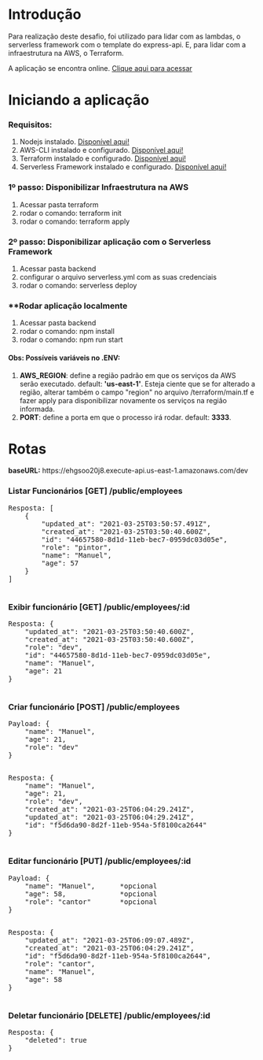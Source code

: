 <h1>Introdução</h1>
<p>Para realização deste desafio, foi utilizado para lidar com as lambdas, o serverless framework com o template do
    express-api. E, para lidar com a infraestrutura na AWS, o Terraform.</p>
<p>A aplicação se encontra online. <a target="_blank"
        href="https://ehgsoo20j8.execute-api.us-east-1.amazonaws.com/dev">Clique
        aqui para acessar</a></p>

<h1>Iniciando a aplicação</h1>
<h3>Requisitos:</h3>
<ol>
    <li>Nodejs instalado. <a target="_blank" href="https://nodejs.org/pt-br/download/">Disponível aqui!</a>
    </li>
    <li>AWS-CLI instalado e configurado. <a target="_blank" href="https://aws.amazon.com/pt/cli/">Disponível aqui!</a>
    </li>
    <li>Terraform instalado e configurado. <a target="_blank" href="https://www.terraform.io/downloads.html">Disponível
            aqui!</a></li>
    <li>Serverless Framework instalado e configurado. <a target="_blank"
            href="https://www.serverless.com/framework/docs/providers/aws/guide/installation/">Disponível
            aqui!</a></li>
</ol>
<h3>1º passo: Disponibilizar Infraestrutura na AWS</h3>
<ol>
    <li>Acessar pasta terraform</li>
    <li>rodar o comando: terraform init</li>
    <li>rodar o comando: terraform apply</li>
</ol>

<h3>2º passo: Disponibilizar aplicação com o Serverless Framework</h3>
<ol>
    <li>Acessar pasta backend</li>
    <li>configurar o arquivo serverless.yml com as suas credenciais</li>
    <li>rodar o comando: serverless deploy</li>
</ol>

<h3>**Rodar aplicação localmente</h3>
<ol>
    <li>Acessar pasta backend</li>
    <li>rodar o comando: npm install</li>
    <li>rodar o comando: npm run start</li>
</ol>

<div>
    <h4><b>Obs:</b> Possíveis variáveis no .ENV: </h4>
    <ol>
        <li><b>AWS_REGION</b>: define a região padrão em que os serviços da AWS serão executado. default:
            <b>'us-east-1'</b>. Esteja ciente que se for alterado a região, alterar também o campo "region" no arquivo /terraform/main.tf e fazer apply para disponibilizar novamente os serviços na região informada.</li>
        <li><b>PORT</b>: define a porta em que o processo irá rodar. default: <b>3333</b>.</li>
    </ol>
</div>

<h1>Rotas</h1>
<p><b>baseURL:</b> https://ehgsoo20j8.execute-api.us-east-1.amazonaws.com/dev</p>
<div>
    <h3>Listar Funcionários [GET] /public/employees</h3>
    <pre>
Resposta: [
    {
        "updated_at": "2021-03-25T03:50:57.491Z",
        "created_at": "2021-03-25T03:50:40.600Z",
        "id": "44657580-8d1d-11eb-bec7-0959dc03d05e",
        "role": "pintor",
        "name": "Manuel",
        "age": 57
    }
]
    </pre>
</div>
<div>
    <h3>Exibir funcionário [GET] /public/employees/:id</h3>
    <pre>
Resposta: {
    "updated_at": "2021-03-25T03:50:40.600Z",
    "created_at": "2021-03-25T03:50:40.600Z",
    "role": "dev",
    "id": "44657580-8d1d-11eb-bec7-0959dc03d05e",
    "name": "Manuel",
    "age": 21
}
    </pre>
</div>
<div>
    <h3>Criar funcionário [POST] /public/employees</h3>
    <pre>
Payload: {
    "name": "Manuel",
    "age": 21,
    "role": "dev"
}
    </pre>
    <pre>
Resposta: {
    "name": "Manuel",
    "age": 21,
    "role": "dev",
    "created_at": "2021-03-25T06:04:29.241Z",
    "updated_at": "2021-03-25T06:04:29.241Z",
    "id": "f5d6da90-8d2f-11eb-954a-5f8100ca2644"
}
    </pre>
</div>

<div>
    <h3>Editar funcionário [PUT] /public/employees/:id</h3>
    <pre>
Payload: {
    "name": "Manuel",      *opcional
    "age": 58,             *opcional
    "role": "cantor"       *opcional
}
    </pre>
    <pre>
Resposta: {
    "updated_at": "2021-03-25T06:09:07.489Z",
    "created_at": "2021-03-25T06:04:29.241Z",
    "id": "f5d6da90-8d2f-11eb-954a-5f8100ca2644",
    "role": "cantor",
    "name": "Manuel",
    "age": 58
}
    </pre>
</div>
<div>
    <h3>Deletar funcionário [DELETE] /public/employees/:id</h3>
    <pre>
Resposta: {
    "deleted": true
}
    </pre>
</div>
